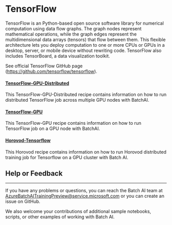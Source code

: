 # TensorFlow

TensorFlow is an Python-based open source software library for numerical computation using data flow graphs. The graph nodes represent mathematical operations, while the graph edges represent the multidimensional data arrays (tensors) that flow between them. This flexible architecture lets you deploy computation to one or more CPUs or GPUs in a desktop, server, or mobile device without rewriting code. TensorFlow also includes TensorBoard, a data visualization toolkit.

See official TensorFlow GitHub page (https://github.com/tensorflow/tensorflow).

#### [TensorFlow-GPU-Distributed](./TensorFlow-GPU-Distributed)
This TensorFlow-GPU-Distributed recipe contains information on how to run distributed TensorFlow job across multiple GPU nodes with BatchAI.

#### [TensorFlow-GPU](./TensorFlow-GPU)
This TensorFlow-GPU recipe contains information on how to run TensorFlow job on a GPU node with BatchAI.

#### [Horovod-Tensorflow](../Horovod/Horovod-Tensorflow)

This Horovod recipe contains information on how to run Horovod distributed training job for Tensorflow on a GPU cluster with Batch AI. 

## Help or Feedback
--------------------
If you have any problems or questions, you can reach the Batch AI team at [AzureBatchAITrainingPreview@service.microsoft.com](mailto:AzureBatchAITrainingPreview@service.microsoft.com) or you can create an issue on GitHub.

We also welcome your contributions of additional sample notebooks, scripts, or other examples of working with Batch AI.
